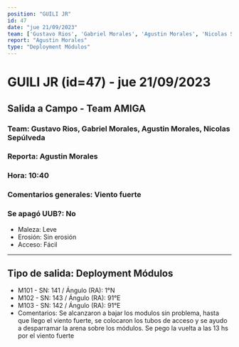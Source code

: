 ```yaml
---
position: "GUILI JR"
id: 47
date: "jue 21/09/2023"
team: ['Gustavo Rios', 'Gabriel Morales', 'Agustin Morales', 'Nicolas Sepúlveda']
report: "Agustin Morales"
type: "Deployment Módulos"
---
```


# GUILI JR (id=47) - jue 21/09/2023
## Salida a Campo - Team AMIGA
### Team: Gustavo Rios, Gabriel Morales, Agustin Morales, Nicolas Sepúlveda
### Reporta: Agustin Morales
### Hora: 10:40
### Comentarios generales: Viento fuerte
### Se apagó UUB?: No 
- Maleza: Leve
- Erosión: Sin erosión
- Acceso: Fácil
---------
## Tipo de salida: Deployment Módulos
   - M101 - SN: 141 / Ángulo (RA): 1°N
   - M102 - SN: 143 / Ángulo (RA): 91°E
   - M103 - SN: 142 / Ángulo (RA): 91°E
   - Comentarios: Se alcanzaron a bajar los modulos sin problema, hasta que llego el viento fuerte, se colocaron los tubos de acceso y se ayudo a desparramar la arena sobre los módulos. Se pego la vuelta a las 13 hs por el viento fuerte 
